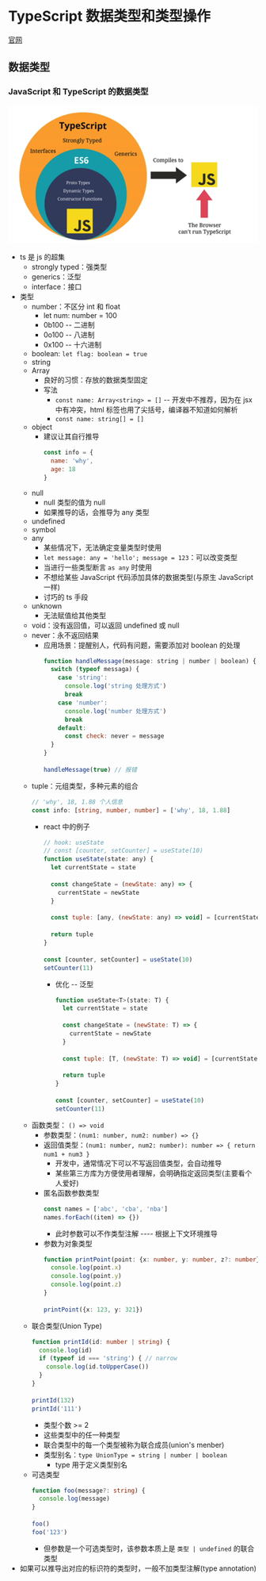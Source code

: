 <!--
 * @Author: East
 * @Date: 2021-11-22 18:48:39
 * @LastEditTime: 2021-11-23 10:58:18
 * @LastEditors: Please set LastEditors
 * @Description: 打开koroFileHeader查看配置 进行设置: https://github.com/OBKoro1/koro1FileHeader/wiki/%E9%85%8D%E7%BD%AE
 * @FilePath: \forGreaterGood\vue3\27-ts数据类型和类型操作.md
-->
# TypeScript 数据类型和类型操作
[官网](https://typescriptlang.org)

## 数据类型
### JavaScript 和 TypeScript 的数据类型
![ts 是 js 的超集](./imgs/27_ts.png)
+ ts 是 js 的超集
  + strongly typed：强类型
  + generics：泛型
  + interface：接口
+ 类型
  + number：不区分 int 和 float
    - let num: number = 100
    - 0b100 -- 二进制
    + 0o100 -- 八进制
    + 0x100 -- 十六进制
  + boolean: `let flag: boolean = true`
  + string
  + Array
    - 良好的习惯：存放的数据类型固定
    - 写法
      - `const name: Array<string> = []` -- 开发中不推荐，因为在 jsx 中有冲突，html 标签也用了尖括号，编译器不知道如何解析
      - `const name: string[] = []`
  + object
    - 建议让其自行推导
      ```js
      const info = {
        name: 'why',
        age: 18
      }
      ```
  + null
    - null 类型的值为 null
    - 如果推导的话，会推导为 any 类型
  + undefined
  + symbol
  + any
    - 某些情况下，无法确定变量类型时使用
    - `let message: any = 'hello'; message = 123`：可以改变类型
    - 当进行一些类型断言 `as any` 时使用
    - 不想给某些 JavaScript 代码添加具体的数据类型(与原生 JavaScript 一样)
    - 讨巧的 ts 手段
  + unknown
    - 无法赋值给其他类型
  + void：没有返回值，可以返回 undefined 或 null
  + never：永不返回结果
    - 应用场景：提醒别人，代码有问题，需要添加对 boolean 的处理
      ```js
      function handleMessage(message: string | number | boolean) {
        switch (typeof messaga) {
          case 'string':
            console.log('string 处理方式')
            break
          case 'number':
            console.log('number 处理方式')
            break
          default:
            const check: never = message
        }
      }

      handleMessage(true) // 报错
      ```
  + tuple：元组类型，多种元素的组合
    ```ts
    // 'why', 18, 1.88 个人信息
    const info: [string, number, number] = ['why', 18, 1.88]
    ```
    + react 中的例子
      ```js
      // hook: useState
      // const [counter, setCounter] = useState(10)
      function useState(state: any) {
        let currentState = state

        const changeState = (newState: any) => {
          currentState = newState
        }

        const tuple: [any, (newState: any) => void] = [currentState, changeState]

        return tuple
      }

      const [counter, setCounter] = useState(10)
      setCounter(11)
      ```
      + 优化 -- 泛型
        ```js
        function useState<T>(state: T) {
          let currentState = state

          const changeState = (newState: T) => {
            currentState = newState
          }

          const tuple: [T, (newState: T) => void] = [currentState, changeState]

          return tuple
        }

        const [counter, setCounter] = useState(10)
        setCounter(11)
        ```
  + 函数类型： `() => void`
    - 参数类型：`(num1: number, num2: number) => {}`
    - 返回值类型：`(num1: number, num2: number): number => { return num1 + num3 }`
      - 开发中，通常情况下可以不写返回值类型，会自动推导
      - 某些第三方库为方便使用者理解，会明确指定返回类型(主要看个人爱好)
    - 匿名函数参数类型
      ```ts
      const names = ['abc', 'cba', 'nba']
      names.forEach((item) => {})
      ```
      - 此时参数可以不作类型注解 ---- 根据上下文环境推导
    + 参数为对象类型
      ```ts
      function printPoint(point: {x: number, y: number, z?: number}) {
        console.log(point.x)
        console.log(point.y)
        console.log(point.z)
      }

      printPoint({x: 123, y: 321})
      ```
  + 联合类型(Union Type)
    ```ts
    function printId(id: number | string) {
      console.log(id)
      if (typeof id === 'string') { // narrow
        console.log(id.toUpperCase())
      }
    }

    printId(132)
    printId('111')
    ```
    + 类型个数 >= 2
    + 这些类型中的任一种类型
    + 联合类型中的每一个类型被称为联合成员(union's menber)
    + 类型别名：`type UnionType = string | number | boolean`
      - type 用于定义类型别名
  + 可选类型
    ```ts
    function foo(message?: string) {
      console.log(message)
    }

    foo()
    foo('123')
    ```
    + 但参数是一个可选类型时，该参数本质上是 `类型 | undefined` 的联合类型
+ 如果可以推导出对应的标识符的类型时，一般不加类型注解(type annotation)
